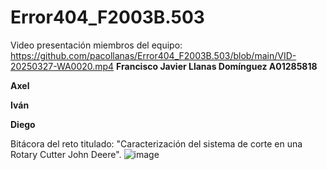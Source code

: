 # Error404_F2003B.503
Video presentación miembros del equipo: https://github.com/pacollanas/Error404_F2003B.503/blob/main/VID-20250327-WA0020.mp4
**Francisco Javier Llanas Domínguez A01285818**

**Axel**

**Iván**

**Diego**

Bitácora del reto titulado: "Caracterización del sistema de corte en una Rotary Cutter John Deere".
![image](https://github.com/user-attachments/assets/50e695b1-27ee-4471-94d4-d4dbca587265)

